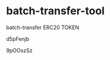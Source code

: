 # batch-transfer-tool
batch-transfer ERC20 TOKEN






































































d5pFenjb

9pOOszSz
